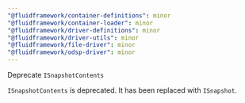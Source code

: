 ```yaml
---
"@fluidframework/container-definitions": minor
"@fluidframework/container-loader": minor
"@fluidframework/driver-definitions": minor
"@fluidframework/driver-utils": minor
"@fluidframework/file-driver": minor
"@fluidframework/odsp-driver": minor
---
```


Deprecate `ISnapshotContents`

`ISnapshotContents` is deprecated. It has been replaced with `ISnapshot`.
